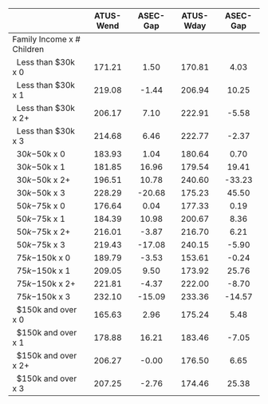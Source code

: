 
|                      |    ATUS-Wend |     ASEC-Gap |    ATUS-Wday |     ASEC-Gap |
| -------------------- | :----------: | :----------: | :----------: | :----------: |
| Family Income x # Children |              |              |              |              |
| &nbsp;&nbsp;Less than $30k x 0 |       171.21 |         1.50 |       170.81 |         4.03 |
| &nbsp;&nbsp;Less than $30k x 1 |       219.08 |        -1.44 |       206.94 |        10.25 |
| &nbsp;&nbsp;Less than $30k x 2+ |       206.17 |         7.10 |       222.91 |        -5.58 |
| &nbsp;&nbsp;Less than $30k x 3 |       214.68 |         6.46 |       222.77 |        -2.37 |
| &nbsp;&nbsp;$30k-$50k x 0 |       183.93 |         1.04 |       180.64 |         0.70 |
| &nbsp;&nbsp;$30k-$50k x 1 |       181.85 |        16.96 |       179.54 |        19.41 |
| &nbsp;&nbsp;$30k-$50k x 2+ |       196.51 |        10.78 |       240.60 |       -33.23 |
| &nbsp;&nbsp;$30k-$50k x 3 |       228.29 |       -20.68 |       175.23 |        45.50 |
| &nbsp;&nbsp;$50k-$75k x 0 |       176.64 |         0.04 |       177.33 |         0.19 |
| &nbsp;&nbsp;$50k-$75k x 1 |       184.39 |        10.98 |       200.67 |         8.36 |
| &nbsp;&nbsp;$50k-$75k x 2+ |       216.01 |        -3.87 |       216.70 |         6.21 |
| &nbsp;&nbsp;$50k-$75k x 3 |       219.43 |       -17.08 |       240.15 |        -5.90 |
| &nbsp;&nbsp;$75k-$150k x 0 |       189.79 |        -3.53 |       153.61 |        -0.24 |
| &nbsp;&nbsp;$75k-$150k x 1 |       209.05 |         9.50 |       173.92 |        25.76 |
| &nbsp;&nbsp;$75k-$150k x 2+ |       221.81 |        -4.37 |       222.00 |        -8.70 |
| &nbsp;&nbsp;$75k-$150k x 3 |       232.10 |       -15.09 |       233.36 |       -14.57 |
| &nbsp;&nbsp;$150k and over x 0 |       165.63 |         2.96 |       175.24 |         5.48 |
| &nbsp;&nbsp;$150k and over x 1 |       178.88 |        16.21 |       183.46 |        -7.05 |
| &nbsp;&nbsp;$150k and over x 2+ |       206.27 |        -0.00 |       176.50 |         6.65 |
| &nbsp;&nbsp;$150k and over x 3 |       207.25 |        -2.76 |       174.46 |        25.38 |

